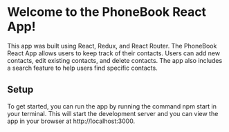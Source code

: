 # Welcome to the PhoneBook React App!

This app was built using React, Redux, and React Router. The PhoneBook React App
allows users to keep track of their contacts. Users can add new contacts, edit
existing contacts, and delete contacts. The app also includes a search feature
to help users find specific contacts.

## Setup

To get started, you can run the app by running the command npm start in your
terminal. This will start the development server and you can view the app in
your browser at http://localhost:3000.
